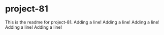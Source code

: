 # project-81

This is the readme for project-81.
Adding a line!
Adding a line!
Adding a line!
Adding a line!
Adding a line!
